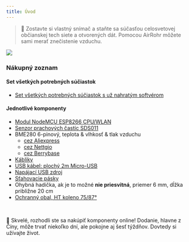 ```yaml
---
title: Úvod
---
```

> 🚧 Zostavte si vlastný snímač a staňte sa súčasťou celosvetovej občianskej tech siete a otvorených dát. Pomocou AirRohr môžete sami merať znečistenie vzduchu.


<img src="../docs/airrohr/particulate-matter-air-quality-sensor-kit.jpeg" loading="lazy"/>

### Nákupný zoznam
#### Set všetkých potrebných súčiastok
* [Set všetkých potrebných súčiastok s už nahratým softvérom](https://nettigo.eu/products/luftdaten-org-pl-kit-sds011-bme280)

#### Jednotlivé komponenty
* [Modul NodeMCU ESP8266 CPU/WLAN](https://www.aliexpress.com/wholesale?groupsort=1&SortType=price_asc&SearchText=nodemcu+v3+esp8266+ch340)
* [Senzor prachových častíc SDS011](http://www.aliexpress.com/wholesale?groupsort=1&SortType=price_asc&SearchText=sds011)
* BME280 6-pinový, teplota & vlhkosť & tlak vzduchu
  - [cez Aliexpress](https://www.aliexpress.com/wholesale?catId=0&initiative_id=SB_20200308040440&SearchText=bme280+-5V+%2B3.3V)
  - [cez Nettgio](https://nettigo.eu/products/module-pressure-humidity-and-temperature-sensor-bosch-bme280)
  - [cez Berrybase](https://www.berrybase.de/bauelemente/sensoren-module/feuchtigkeit/bme680-breakout-board-4in1-sensor-f-252-r-temperatur-luftfeuchtigkeit-luftdruck-und-luftg-252-t)
* [Kábliky](http://www.aliexpress.com/wholesale?groupsort=1&SortType=price_asc&SearchText=Dupont+cable+20cm+female-female)
* [USB kábel: plochý 2m Micro-USB](https://www.aliexpress.com/wholesale?catId=0&initiative_id=SB_20200308040708&SearchText=micro+usb+flat+cable+2m)
* [Napájací USB zdroj](https://www.aliexpress.com/wholesale?catId=0&initiative_id=SB_20200308040834&SearchText=single+micro+usb+eu+power+supply)
* [Sťahovacie pásky](https://www.aliexpress.com/wholesale?catId=0&initiative_id=SB_20200308040852&SearchText=cable+straps)
* Ohybná hadička, ak je to možné **nie priesvitná**, priemer 6 mm, dĺžka približne 20 cm
* [Ochranný obal, HT koleno 75/87°](https://www.heureka.sk/?h%5Bfraze%5D=HT+koleno+75%2F87°)


<br>

🙌 Skvelé, rozhodli ste sa nakúpiť komponenty online!
Dodanie, hlavne z Číny, môže trvať niekoľko dní, ale pokojne aj šesť týždňov.
Dovtedy si užívajte život.
